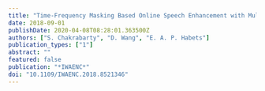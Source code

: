 ```yaml
---
title: "Time-Frequency Masking Based Online Speech Enhancement with Multi-Channel Data Using Convolutional Neural Networks"
date: 2018-09-01
publishDate: 2020-04-08T08:28:01.363500Z
authors: ["S. Chakrabarty", "D. Wang", "E. A. P. Habets"]
publication_types: ["1"]
abstract: ""
featured: false
publication: "*IWAENC*"
doi: "10.1109/IWAENC.2018.8521346"
---
```


